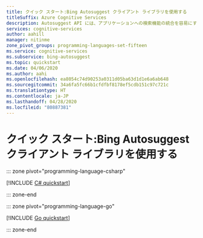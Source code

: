 ```yaml
---
title: クイック スタート:Bing Autosuggest クライアント ライブラリを使用する
titleSuffix: Azure Cognitive Services
description: Autosuggest API には、アプリケーションへの検索機能の統合を容易にするクライアント ライブラリが用意されています。 このクイックスタートでは、検索要求を送信し、結果を取得する基本的な方法について説明します。
services: cognitive-services
author: aahill
manager: nitinme
zone_pivot_groups: programming-languages-set-fifteen
ms.service: cognitive-services
ms.subservice: bing-autosuggest
ms.topic: quickstart
ms.date: 04/06/2020
ms.author: aahi
ms.openlocfilehash: ea8054c74d90253a0311d05ba63d1d1e6a6ab648
ms.sourcegitcommit: 34a6fa5fc66b1cfdfbf8178ef5cdb151c97c721c
ms.translationtype: HT
ms.contentlocale: ja-JP
ms.lasthandoff: 04/28/2020
ms.locfileid: "80887381"
---
```

# <a name="quickstart-use-the-bing-autosuggest-client-library"></a>クイック スタート:Bing Autosuggest クライアント ライブラリを使用する

::: zone pivot="programming-language-csharp"

[!INCLUDE [C# quickstart](../includes/quickstarts/autosuggest-client-library-csharp.md)]

::: zone-end

::: zone pivot="programming-language-go"

[!INCLUDE [Go quickstart](../includes/quickstarts/autosuggest-client-library-go.md)]

::: zone-end